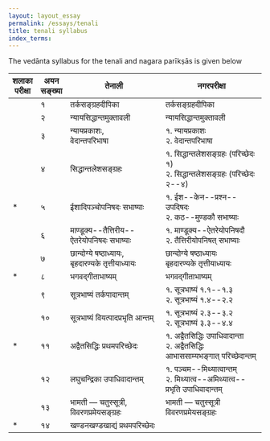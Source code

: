 ```yaml
---
layout: layout_essay
permalink: /essays/tenali
title: tenali syllabus
index_terms:
---
```


The vedānta syllabus for the tenali and nagara parīkṣās is given below

<div class="skt" markdown="1">

| शलाका<br/>परीक्षा | अयन<br/>सङ्ख्या | तेनाली                                                  | नगरपरीक्षा                                                                 |
|-------------------|------------------|----------------------------------------------------------|------------------------------------------------------------------------------|
|                   | १               | तर्कसङ्ग्रहदीपिका                                       | तर्कसङ्ग्रहदीपिका                                                           |
|                   | २               | न्यायसिद्धान्तमुक्तावली                                  | न्यायसिद्धान्तमुक्तावली                                                     |
|                   | ३               | न्यायप्रकाशः,<br/>वेदान्तपरिभाषा                        | १. न्यायप्रकाशः <br/>२. वेदान्तपरिभाषा                                    |
|                   | ४               | सिद्धान्तलेशसङ्ग्रहः                                     | १. सिद्धान्तलेशसङ्ग्रहः (परिच्छेदः १) <br/>२. सिद्धान्तलेशसङ्ग्रहः (परिच्छेदः २--४) |
|         *         | ५               | ईशादिपञ्चोपनिषदः सभाष्याः                               | १. ईश--केन--प्रश्न--उपदिषदः <br/>२. कठ--मुण्डकौ सभाष्याः                      |
|                   | ६               | माण्डूक्य--तैत्तिरीय--ऐतरेयोपनिषदः सभाष्याः              | १. माण्डूक्य--ऐतरेयोपनिषदौ <br/>२. तैत्तिरीयोपनिषत् सभाष्याः             |
|                   | ७               | छान्दोग्ये षष्ठाध्यायः,<br/>बृहदारण्यके तृत्तीयाध्यायः     | छान्दोग्ये षष्ठाध्यायः <br/>बृहदारण्यके तृत्तीयाध्यायः                    |
|         *         | ८               | भगवद्गीताभाष्यम्                                       | भगवद्गीताभाष्यम्                                                           |
|                   | ९               | सूत्रभाष्यं तर्कपादान्तम्                               | १. सूत्रभाष्यं १.१--१.३ <br/>२. सूत्रभाष्यं १.४--२.२                          |
|                   | १०              | सूत्रभाष्यं वियत्पादप्रभृति आन्तम्                      | १. सूत्रभाष्यं २.३--३.२ <br/>२. सूत्रभाष्यं ३.३--४.४                          |
|         *         | ११              | अद्वैतसिद्धिः प्रथमपरिच्छेदः                           | १. अद्वैतसिद्धिः उपाधिवादान्ता <br/>२. अद्वैतसिद्धिः आभाससाम्यभङ्गात् परिच्छेदान्तम् |
|                   | १२              | लघुचन्द्रिका उपाधिवादान्तम्                            | १. पञ्चम--मिथ्यात्वान्तम् <br/>२. मिथ्यात्व--अमिथ्यात्व--प्रभृति उपाधिवादान्तम्  |
|                   | १३              | भामती — चतुस्सूत्री,<br/>विवरणप्रमेयसङ्ग्रहः           | भामती — चतुस्सूत्री <br/>विवरणप्रमेयसङ्ग्रहः                              |
|         *         | १४              | खण्डनखण्डखाद्यं प्रथमपरिच्छेदः                          |                                                                              |

</div>

